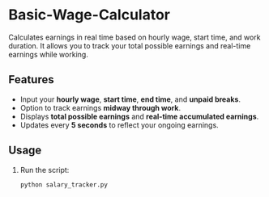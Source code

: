 # Basic-Wage-Calculator

Calculates earnings in real time based on hourly wage, start time, and work duration. It allows you to track your total possible earnings and real-time earnings while working.

## Features
- Input your **hourly wage**, **start time**, **end time**, and **unpaid breaks**.
- Option to track earnings **midway through work**.
- Displays **total possible earnings** and **real-time accumulated earnings**.
- Updates every **5 seconds** to reflect your ongoing earnings.

## Usage
1. Run the script:
   ```sh
   python salary_tracker.py
